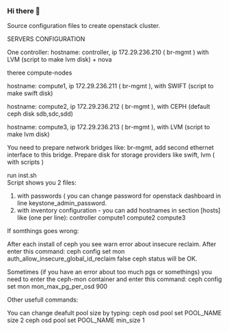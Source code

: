 ### Hi there 👋

Source configuration files to create openstack cluster.

SERVERS CONFIGURATION

One controller: 
hostname: controller, 
ip 172.29.236.210 (  br-mgmt ) 
with LVM (script to make lvm disk) + nova

theree compute-nodes

hostname: compute1, 
ip 172.29.236.211 (  br-mgmt ), 
with SWIFT (script to make swift disk)

hostname: compute2, 
ip 172.29.236.212 (  br-mgmt ), 
with CEPH (default ceph disk sdb,sdc,sdd)

hostname: compute3, 
ip 172.29.236.213 (  br-mgmt ), 
with LVM (script to make lvm disk)

You need to prepare network bridges like: br-mgmt, add second ethernet interface to this bridge.
Prepare disk for storage providers like swift, lvm ( with scripts )

run inst.sh   
Script shows you 2 files: 
1. with passwords ( you can change password for openstack dashboard in line keystone_admin_password.
2. with inventory configuration - you can add hostnames in section [hosts] like (one per line): 
controller
compute1
compute2
compute3

If somthings goes wrong:

After each install of ceph you see warn error about insecure reclaim. After enter this command:
ceph config set mon auth_allow_insecure_global_id_reclaim false
ceph status will be OK.

Sometimes (if you have an error about too much pgs or somethings) you need to enter the ceph-mon container and enter this command:
ceph config set mon mon_max_pg_per_osd 900

Other usefull commands:

You can change deafult pool size by typing:
ceph osd pool set POOL_NAME size 2
ceph osd pool set POOL_NAME min_size 1
